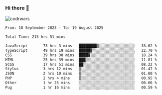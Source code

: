 ### Hi there 👋


![codrwars](https://www.codewars.com/users/rsschool_c9af20f58c35c696/badges/micro) 

<!--START_SECTION:waka-->

```txt
From: 18 September 2023 - To: 19 August 2025

Total Time: 215 hrs 51 mins

JavaScript       73 hrs 3 mins   ████████▒░░░░░░░░░░░░░░░░   33.62 %
TypeScript       49 hrs 19 mins  █████▓░░░░░░░░░░░░░░░░░░░   22.70 %
CSS              39 hrs 38 mins  ████▓░░░░░░░░░░░░░░░░░░░░   18.24 %
HTML             25 hrs 39 mins  ███░░░░░░░░░░░░░░░░░░░░░░   11.81 %
SCSS             17 hrs 51 mins  ██░░░░░░░░░░░░░░░░░░░░░░░   08.22 %
Stylus           3 hrs 12 mins   ▒░░░░░░░░░░░░░░░░░░░░░░░░   01.47 %
JSON             2 hrs 10 mins   ▒░░░░░░░░░░░░░░░░░░░░░░░░   01.00 %
PHP              2 hrs 4 mins    ▒░░░░░░░░░░░░░░░░░░░░░░░░   00.95 %
Other            1 hr 25 mins    ░░░░░░░░░░░░░░░░░░░░░░░░░   00.66 %
Pug              1 hr 16 mins    ░░░░░░░░░░░░░░░░░░░░░░░░░   00.59 %
```

<!--END_SECTION:waka-->
